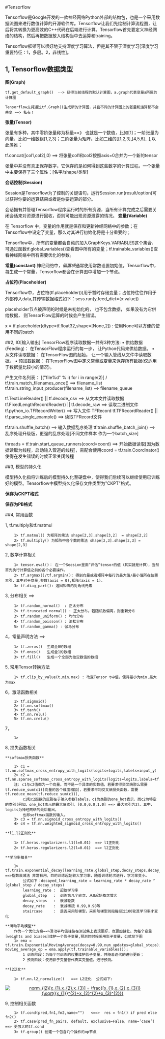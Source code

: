 #Tensorflow 

Tensorflow是Google开发的一款神经网络Python外部的结构包，也是一个采用数据流图来进行数值计算的开源软件库。Tensorflow让我们先绘制计算流程图，让后将其转换为更高效的C++代码在后端进行计算。Tensorflow首先要定义神经网络的结构，然后再把数据放入结构当中去运算和training。

Tensorflow框架可以很好地支持深度学习算法，但是其不限于深度学习[深度学习重要特征：1，多层。2，非线性]。	

## 1, Tensorflow数据类型

**图(Graph)**

	tf.get_default_graph() 	--> 获得当前线程的默认计算图，a.graph代表变量a所属的计算图
	
	Tensorflow支持通过tf.Graph()生成新的计算图，并且不同的计算图上的张量和运算都不会共享 ==> 私有！

**张量(Tensor)**

张量有多种，其中零阶张量称为标量==》 也就是一个数值，比如[1]；一阶张量为向量，比如一维数组[1,2,3]；二阶张量为矩阵，比如二维的[[1,2,3],[4,5,6]...],以此类推；

tf.concat([col1,col2],0)  ==> 将张量col1和col2按照axis=0合并为一个新的tensor

张量中并没有真正保存数字，它保存的是如何得到这些数字的计算过程。一个张量中主要保存了三个属性：[名字/shape/类型]

**会话控制(Session)**

Session是Tensorflow为了控制的关键语句，运行Session.run(result/option)可以获得你要的运算结果或者是你要运算的部分。

会话拥有并管理Tensorflow程序运行时的所有资源，当所有计算完成之后需要关闭会话来对资源进行回收，否则可能出现资源泄露的情况。
**变量(Variable)**

在 Tensorflow 中，变量的作用就是保存和更新神经网络中的参数；在Tensorflow中设定了变量，那么对其进行初始化将是十分重要的；

Tensorflow中，所有的变量都会自动的加入GraphKeys.VARIABLES这个集合，可通过函数tf.global_variables()查看图中所有的变量；tf.trainable_variables()查看神经网络中所有需要优化的参数。

**常量(constant)**
神经网络中，*偏置项*通常使用常数设置初始值。Tensorflow中，每生成一个常量，Tensorflow都会在计算图中增加一个节点。

**占位符(Placeholder)**

Tensorflow中，占位符(tf.placeholder())用于暂时存储变量；占位符往往作用于外部传入data,其传输数据格式如下：sess.run(y,feed_dict={x:value})

placeholder节点被声明的时候是未初始化的， 也不包含数据， 如果没有为它供给数据， 则TensorFlow运算的时候会产生错误。

x = tf.placeholder(dtype=tf.float32,shape=[None,2]) : 使用None可以方便的使用不同的batch

##2, IO[输入输出]
TensorFlow程序读取数据一共有3种方法:
	•	供给数据(Feeding)： 在TensorFlow程序运行的每一步， 让Python代码来供给数据。
	•	从文件读取数据： 在TensorFlow图的起始， 让一个输入管线从文件中读取数据。
	•	预加载数据： 在TensorFlow图中定义常量或变量来保存所有数据(仅适用于数据量比较小的情况)。

产生文件名列表：
[("file%d" % i) for i in range(2)]  / tf.train.match_filenames_once()  ==> filename_list
tf.train.string_input_producer(filename_list)   ==>  filename_queue

tf.TextLineReader() || tf.decode_csv  ==> 从文本文件读取数据
tf.FixedLengthRecordReader() || tf.decode_raw  ==> 读取二进制文件
tf.python_io.TFRecordWriter()    ==> 写入文件 TFRecord
tf.TFRecordReader() || tf.parse_single_example()  ==> 读取TFRecord文件

tf.train.shuffle_batch()  ==>   输入数据乱序处理
tf.train.shuffle_batch_join()  ==> 乱序处理升级版，更强的乱序处理[不同文件样本 作为一个batch_size]

threads = tf.train.start_queue_runners(coord=coord) ==> 开始数据读取[因为数据读取为线程，启动输入管道的线程]，需配合使用coord = tf.train.Coordinator() 使得在发生错误的时候正常关闭线程

##3, 模型的持久化

模型持久化指将训练后的模型持久化至硬盘中，使得我们后续可以继续使用已训练好的模型。Tensorflow中模型持久化保存文件类型为"CKPT"格式。

**保存为CKPT格式**



**保存为PB格式**



##4, 常用函数

1, tf.multiply和tf.matmul
    
		1> tf.matmul() 为矩阵的乘法 shape[2,3].shape[3,2]  = shape[2,2]
		2> tf.multiply() 为矩阵中各个数的乘法 shape[2,3].shape[2,3] = shape[2,3]

2, 数学计算相关
	
		1> tensor.eval()： 在一个Seesion里面“评估”tensor的值（其实就是计算），当然首先执行计算值之前的各个必要操作。
		2> tf.argmax()/tf.argmin(): 得到向量或者矩阵中每行的最大值/最小值所在位置索引，其中对于向量,参数(axis = 0),矩阵(axis = 1)。
		3> tf.diag_part(): 返回矩阵的对角线元素

3, 分布相关 ==>

		1> tf.random_normal()  : 正太分布
		2> tf.truncated_normal() : 正太分布，若随机数偏离，则重新分布 
		3> tf.random_uniform() : 均匀分布
		4> tf.random_poisson() : 泊松分布
		5> tf.random_gamma() : 伽马分布

4，常量声明方法 ==> 

		1> tf.zeros()  生成全0的数组
		2> tf.ones()   生成全1的数组
		3> tf.fill()   生成一个全部为给定数值的数组

5, 常用Tensor转换方法

		1> tf.clip_by_value(t,min,max) : 改变Tensor t中值，使得最小为min,最大为max

6，激活函数相关

		1> tf.sigmoid()
		2> tf.nn.softmax()
		3> tf.tanh()
		4> tf.nn.relu()
		5> tf.nn.crelu()
		
		
7，

		1> 

8, 损失函数相关

	**softmax损失函数**
	
		1> c1 = tf.nn.softmax_cross_entropy_with_logits(logits=logits,labels=input_y)
        2> c2 = tf.nn.sparse_softmax_cross_entropy_with_logits(logits=logits,labels=tf.argmax(input_y,axis=1))
		注: c1与c2值都为一个向量，而不是一个具体的实数值，若要求得交叉熵那么需要tf.reduce_sum(c1)[向量的各个维度相加]，若要求平均交叉熵损失函数，需要tf.reduce_mean(tf.reduce_sum(c1)),
			c1和c2函数的区别在于输入参数labels，c1为类别的one_hot表示，而c2为特定的类别(例如，one_hot表示的最大值索引，[0.0,0.0,1.0] ==> 最大索引为2)。其中，logits为神经网络的最后输出，
			也即softmax函数的输入。
		3> c3 = tf.nn.sigmoid_cross_entropy_with_logits()
		4> c4 = tf.nn.weighted_sigmoid_cross_entropy_with_logits()
	
	**l1,l2正则化**

		1> tf.keras.regularizers.l1(l=0.01)  ==> l1正则化
		2> tf.keras.regularizers.l2(l=0.01)  ==> l2正则化
	
	**学习率相关**

		1> tf.train.exponential_decay(learning_rate,global_step,decay_steps,decay_rate,staircase=true/false) ==>指数衰减法 非常有用，目的训练起始较大学习率，随着训练轮次进行，学习率变小。
			公式如下：decayed_learning_rate = learning_rate * decay_rate ^ (global_step / decay_steps)
			learning_rate :  起始学习率
			global_step   :  训练第几个轮次，从0起始依次增大
			decay_steps   :  衰减轮数
			decay_rate    :  衰减稀疏 0.99,0.98等
			staircase     :  是否采用阶梯型，采用阶梯型则指每经过100轮其学习率才变化
	
	**滑动平均模型**
		作为一个优化方案==>滑动平均值往往在测试集上表现更好，也更加健壮。为每个变量[weights and biases]维护一个影子变量,预测的时候采用影子变量，公式见下图
		1> ema = tf.train.ExponentialMovingAverage(decay=0.99,num_updates=global_steps); moving_average_op = ema.apply(tf.trainable_variables());
			1 训练阶段：为每个可训练的权重维护影子变量，并随着迭代的进行更新；
			2 预测阶段：使用影子变量替代真实变量值，进行预测。

	**l2泛化**
		
		1> tf.nn.l2_normalize()   ==> L2泛化  公式如下:

<div align=center>
<a href="https://www.codecogs.com/eqnedit.php?latex=norm_{l2}[x_{1},x_{2},x_{3}]&space;=&space;\frac{[x_{1},x_{2},x_{3}]}{\sqrt{{x_{1}}^{2}&plus;x_{2}^{2}&plus;x_{3}^{2}}}" target="_blank"><img src="https://latex.codecogs.com/gif.latex?norm_{l2}[x_{1},x_{2},x_{3}]&space;=&space;\frac{[x_{1},x_{2},x_{3}]}{\sqrt{{x_{1}}^{2}&plus;x_{2}^{2}&plus;x_{3}^{2}}}" title="norm_{l2}[x_{1},x_{2},x_{3}] = \frac{[x_{1},x_{2},x_{3}]}{\sqrt{{x_{1}}^{2}+x_{2}^{2}+x_{3}^{2}}}" /></a></div>



9, 控制相关函数

		1> tf.cond(pred,fn1,fn2,name="")   <==>  res = fn1() if pred else fn2() 
		2> tf.case(pred_fn_pairs, default, exclusive=False, name=’case’)  ==> 更强大的tf.cond
		3> tf.group() 创建一个包含几个操作的op节点
